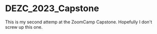 # DEZC_2023_Capstone

This is my second attemp at the ZoomCamp Capstone. Hopefully I don't screw up this one. 

